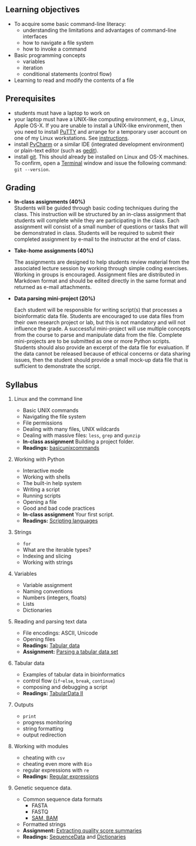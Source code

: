 ## Learning objectives
* To acquire some basic command-line literacy:
  * understanding the limitations and advantages of command-line interfaces
  * how to navigate a file system
  * how to invoke a command
* Basic programming concepts
  * variables
  * iteration
  * conditional statements (control flow)
* Learning to read and modify the contents of a file

## Prerequisites
* students must have a laptop to work on
* your laptop must have a UNIX-like computing environment, e.g., Linux, Apple OS-X.  If you are unable to install a UNIX-like environment, then you need to install [PuTTY](http://www.putty.org/) and arrange for a temporary user account on one of my Linux workstations.  See [instructions](RemoteComputing.md).
* install [PyCharm](https://www.jetbrains.com/pycharm/) or a similar IDE (integrated development environment) or plain-text editor (such as [gedit](https://wiki.gnome.org/Apps/Gedit)).
* install [git](https://git-scm.com/book/en/v2/Getting-Started-Installing-Git).  This should already be installed on Linux and OS-X machines.  To confirm, open a [Terminal](https://en.wikipedia.org/wiki/Terminal_emulator) window and issue the following command: `git --version`.

## Grading

* **In-class assignments (40%)**  
  Students will be guided through basic coding techniques during the class.  This instruction will be structured by an in-class assignment that students will complete while they are participating in the class.  Each assignment will consist of a small number of questions or tasks that will be demonstrated in class.  Students will be required to submit their completed assignment by e-mail to the instructor at the end of class.

* **Take-home assignments (40%)**
  
  The assignments are designed to help students review material from the associated lecture session by working through simple coding exercises.  Working in groups is encouraged.  Assignment files are distributed in Markdown format and should be edited directly in the same format and returned as e-mail attachments.  

* **Data parsing mini-project (20%)**
  
  Each student will be responsible for writing script(s) that processes a bioinformatic data file.  Students are encouraged to use data files from their own research project or lab, but this is not mandatory and will not influence the grade.  A successful mini-project will use multiple concepts from the course to parse and manipulate data from the file.  Complete mini-projects are to be submitted as one or more Python scripts.  Students should also provide an excerpt of the data file for evaluation.  If the data cannot be released because of ethical concerns or data sharing issues, then the student should provide a small mock-up data file that is sufficient to demonstrate the script.


## Syllabus

1. Linux and the command line
   * Basic UNIX commands
   * Navigating the file system
   * File permissions
   * Dealing with many files, UNIX wildcards
   * Dealing with massive files: `less`, `grep` and `gunzip`
   * **In-class assignment** Building a project folder.
   * **Readings:** [basicunixcommands](Readings/basicunixcommands.md)

2. Working with Python
   * Interactive mode
   * Working with shells
   * The built-in help system
   * Writing a script
   * Running scripts
   * Opening a file
   * Good and bad code practices
   * **In-class assignment** Your first script.  
   * **Readings:** [Scripting languages](Readings/ScriptingLanguages.md)

3. Strings
   * `for`
   * What are the iterable types?
   * Indexing and slicing
   * Working with strings

4. Variables
   * Variable assignment
   * Naming conventions
   * Numbers (integers, floats)
   * Lists
   * Dictionaries

5. Reading and parsing text data
   * File encodings: ASCII, Unicode
   * Opening files
   * **Readings:** [Tabular data](Readings/TabularData.md)
   * **Assignment:** [Parsing a tabular data set](Assignments/Assignment2.md)

6. Tabular data
   * Examples of tabular data in bioinformatics
   * control flow (`if`-`else`, `break`, `continue`)
   * composing and debugging a script
   * **Readings:** [TabularData II](Readings/TabularData2.md)

7. Outputs
   * `print`
   * progress monitoring
   * string formatting
   * output redirection

8. Working with modules
   * cheating with `csv`
   * cheating even more with `Bio`
   * regular expressions with `re`
   * **Readings:** [Regular expressions](Readings/RegularExpressions.md)

9. Genetic sequence data.
   * Common sequence data formats
     * FASTA
     * FASTQ
     * [SAM, BAM](https://samtools.github.io/hts-specs/)
   * Formatted strings
   * **Assignment:** [Extracting quality score summaries](Assignments/Assignment3.md)
   * **Readings:** [SequenceData](Readings/SequenceData.md) and [Dictionaries](Readings/Dictionaries.md)


